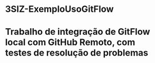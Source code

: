# 3SIZ-ExemploUsoGitFlow
# Trabalho de integração de GitFlow local com GitHub Remoto, com testes de resolução de problemas
